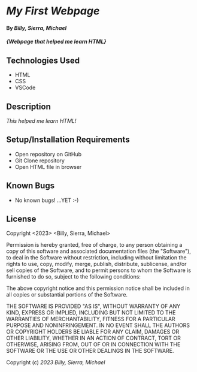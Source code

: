 # _My First Webpage_

#### By _**Billy, Sierra, Michael**_

#### _{Webpage that helped me learn HTML}_

## Technologies Used

* HTML
* CSS
* VSCode


## Description

_This helped me learn HTML!_

## Setup/Installation Requirements

* Open repository on GitHub
* Git Clone repository
* Open HTML file in browser


## Known Bugs

* No known bugs! ...YET :-)


## License

Copyright <2023> <Billy, Sierra, Michael>

Permission is hereby granted, free of charge, to any person obtaining a copy of this software and associated documentation files (the "Software"), to deal in the Software without restriction, including without limitation the rights to use, copy, modify, merge, publish, distribute, sublicense, and/or sell copies of the Software, and to permit persons to whom the Software is furnished to do so, subject to the following conditions:

The above copyright notice and this permission notice shall be included in all copies or substantial portions of the Software.

THE SOFTWARE IS PROVIDED "AS IS", WITHOUT WARRANTY OF ANY KIND, EXPRESS OR IMPLIED, INCLUDING BUT NOT LIMITED TO THE WARRANTIES OF MERCHANTABILITY, FITNESS FOR A PARTICULAR PURPOSE AND NONINFRINGEMENT. IN NO EVENT SHALL THE AUTHORS OR COPYRIGHT HOLDERS BE LIABLE FOR ANY CLAIM, DAMAGES OR OTHER LIABILITY, WHETHER IN AN ACTION OF CONTRACT, TORT OR OTHERWISE, ARISING FROM, OUT OF OR IN CONNECTION WITH THE SOFTWARE OR THE USE OR OTHER DEALINGS IN THE SOFTWARE.

Copyright (c) _2023_ _Billy, Sierra, Michael_
